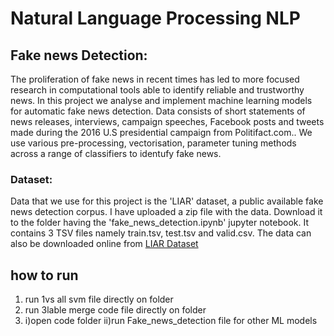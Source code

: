 # Natural Language Processing NLP
## Fake news Detection:
The proliferation of fake news in recent times has led to more focused research in computational tools able to identify reliable and trustworthy news. In this project we analyse and implement machine learning models for automatic fake news detection. Data consists of short statements of news releases, interviews, campaign speeches, Facebook posts and tweets made during the 2016 U.S presidential campaign from Politifact.com.. We use various pre-processing, vectorisation, parameter tuning methods across a range of classifiers to identufy fake news.


### Dataset: 
Data that we use for this project is the 'LIAR' dataset, a public available fake news detection corpus. I have uploaded a zip file with the data. Download it to the folder having the 'fake_news_detection.ipynb' jupyter notebook. It contains 3 TSV files namely train.tsv, test.tsv and valid.csv.
The data can also be downloaded online from [LIAR Dataset](https://sites.cs.ucsb.edu/~william/data/liar_dataset.zip)

## how to run
1) run 1vs all svm file directly on folder
2) run 3lable merge code file directly on folder
3) i)open code folder
  ii)run Fake_news_detection file for other ML models
